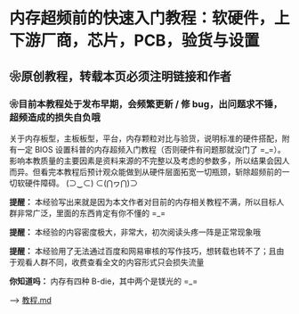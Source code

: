 # 内存超频前的快速入门教程：软硬件，上下游厂商，芯片，PCB，验货与设置

## ❀原创教程，转载本页必须注明链接和作者
### ❀目前本教程处于发布早期，会频繁更新 / 修 bug，出问题求不锤，超频造成的损失自负哦

关于内存板型，主板板型，平台，内存颗粒对比与验货，说明标准的硬件搭配，附有一定 BIOS 设置科普的内存超频入门教程（否则硬件有问题那就没门了 =_=）。影响本教质量的主要因素是资料来源的不完整以及考虑的参数多，所以结果会因人而异。但看完本教程后预计观众能做到从硬件层面拓宽一切瓶颈，斩除超频前的一切软硬件障碍。 (⊃‿⊂) ⊂(⋂ヮ⋂)⊃

**提醒：** 本经验写出来就是因为本文作者对目前的内存相关教程不满，所以目标人群非常广泛，里面的东西肯定有你不懂的 =_=

**提醒：** 本经验的内容密度极大，非常大，初次阅读头疼一阵是正常现象哦

**提醒：** 本经验用了无法通过百度和网易审核的写作技巧，想转载也转不了；且由于观看人群不同，收费查看全文的内容形式只会损失流量

**你知道吗：** 内存有四种 B-die，其中两个是镁光的 =_=

--> <a href='教程.md'>教程.md</a>
